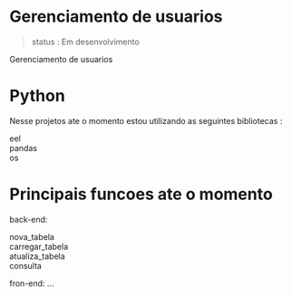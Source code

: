 # Gerenciamento de usuarios

>status : Em desenvolvimento

Gerenciamento de usuarios

# Python

Nesse projetos ate o momento estou utilizando as seguintes bibliotecas :<br>

eel<br>
pandas<br>
os<br>

# Principais funcoes ate o momento

back-end:<br>

nova_tabela<br>
carregar_tabela<br>
atualiza_tabela<br>
consulta<br>

fron-end:
...
